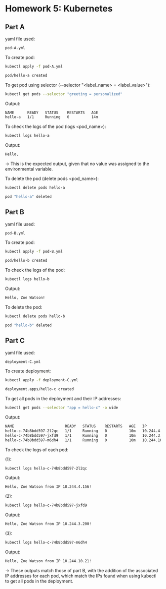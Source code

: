 
# Homework 5: Kubernetes

## Part A

yaml file used:

```bash
pod-A.yml
```

To create pod:

```bash
kubectl apply -f pod-A.yml
```

```bash
pod/hello-a created
```

To get pod using selector (--selector "<label_name> = <label_value>"):

```bash
kubectl get pods --selector "greeting = personalized"
```

Output:

```bash
NAME      READY   STATUS    RESTARTS   AGE
hello-a   1/1     Running   0          14m
```

To check the logs of the pod (logs <pod_name>):

```bash
kubectl logs hello-a
```

Output:

```bash
Hello,
```

-> This is the expected output, given that no value was assigned to the environmental variable.

To delete the pod (delete pods <pod_name>):

```bash
kubectl delete pods hello-a
```

```bash
pod "hello-a" deleted
```


## Part B

yaml file used:

```bash
pod-B.yml
```

To create pod:

```bash
kubectl apply -f pod-B.yml
```

```bash
pod/hello-b created
```

To check the logs of the pod:

```bash
kubectl logs hello-b
```

Output:

```bash
Hello, Zoe Watson!
```

To delete the pod:

```bash
kubectl delete pods hello-b
```

```bash
pod "hello-b" deleted
```


## Part C

yaml file used:

```bash
deployment-C.yml
```

To create deployment:

```bash
kubectl apply -f deployment-C.yml
```

```bash
deployment.apps/hello-c created
```

To get all pods in the deployment and their IP addresses:

```bash
kubectl get pods --selector "app = hello-c" -o wide
```

Output:

```bash
NAME                       READY   STATUS    RESTARTS   AGE   IP             NODE                         NOMINATED NODE   READINESS GATES
hello-c-74b8bdd597-2l2qc   1/1     Running   0          10m   10.244.4.156   c02                          <none>           <none>
hello-c-74b8bdd597-jxfd9   1/1     Running   0          10m   10.244.3.200   c01                          <none>           <none>
hello-c-74b8bdd597-m6dh4   1/1     Running   0          10m   10.244.10.21   c009.rodeo.tacc.utexas.edu   <none>           <none>
```

To check the logs of each pod:


(1):

```bash
kubectl logs hello-c-74b8bdd597-2l2qc
```

Output:

```bash
Hello, Zoe Watson from IP 10.244.4.156!
```


(2):

```bash
kubectl logs hello-c-74b8bdd597-jxfd9
``` 

Output:

```bash
Hello, Zoe Watson from IP 10.244.3.200!
```


(3):

```bash
kubectl logs hello-c-74b8bdd597-m6dh4
```

Output:

```bash
Hello, Zoe Watson from IP 10.244.10.21!
```

-> These outputs match those of part B, with the addition of the associated IP addresses for each pod, which match the IPs found when using kubectl to get all pods in the deployment. 
